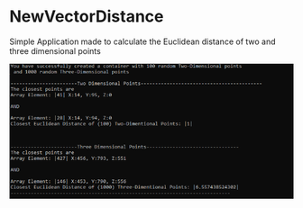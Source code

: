 # NewVectorDistance
Simple Application made to calculate the Euclidean distance of two and three dimensional points

![alt text](https://github.com/PhilipKoller/NewVectorDistance/blob/master/VectorDistance.PNG?raw=true)

